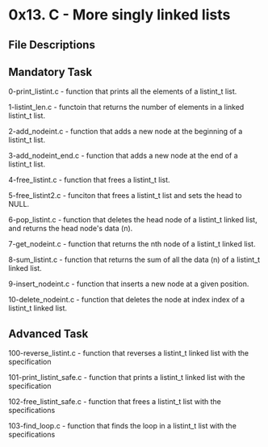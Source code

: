 <h1>0x13. C - More singly linked lists</h1>

<h2>File Descriptions</h2>

<h2>Mandatory Task</h2>

0-print_listint.c - function that prints all the elements of a listint_t list.

1-listint_len.c - functoin that returns the number of elements in a linked listint_t list.

2-add_nodeint.c - function that adds a new node at the beginning of a listint_t list.

3-add_nodeint_end.c - function that adds a new node at the end of a listint_t list.

4-free_listint.c - function that frees a listint_t list.

5-free_listint2.c - funciton that frees a listint_t list and sets the head to NULL.

6-pop_listint.c - function that deletes the head node of a listint_t linked list, and returns the head node's data (n).

7-get_nodeint.c - function that returns the nth node of a listint_t linked list.

8-sum_listint.c - function that returns the sum of all the data (n) of a listint_t linked list.

9-insert_nodeint.c - function that inserts a new node at a given position.

10-delete_nodeint.c - function that deletes the node at index index of a listint_t linked list.

<h2>Advanced Task</h2>

100-reverse_listint.c - function that reverses a listint_t linked list with the specification

101-print_listint_safe.c - function that prints a listint_t linked list with the specification

102-free_listint_safe.c - function that frees a listint_t list with the specifications

103-find_loop.c - function that finds the loop in a listint_t list with the specifications
